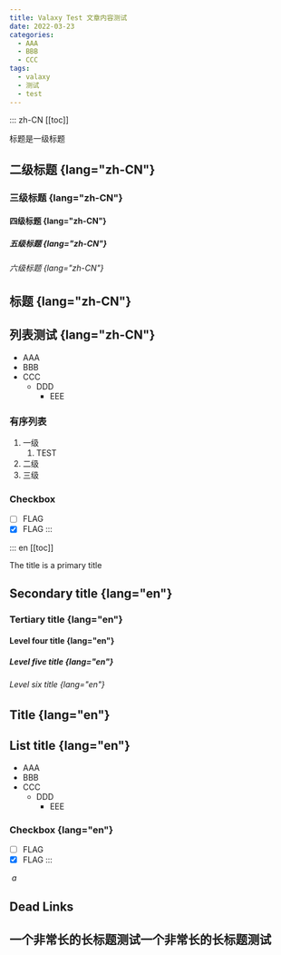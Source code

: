 ```yaml
---
title: Valaxy Test 文章内容测试
date: 2022-03-23
categories:
  - AAA
  - BBB
  - CCC
tags:
  - valaxy
  - 测试
  - test
---
```


::: zh-CN
[[toc]]

标题是一级标题

## 二级标题 {lang="zh-CN"}

### 三级标题 {lang="zh-CN"}

#### 四级标题 {lang="zh-CN"}

##### 五级标题 {lang="zh-CN"}

###### 六级标题 {lang="zh-CN"}

## 标题 {lang="zh-CN"}

## 列表测试 {lang="zh-CN"}

- AAA
- BBB
- CCC
  - DDD
    - EEE

### 有序列表

1. 一级
    1. TEST
2. 二级
3. 三级

### Checkbox

- [ ] FLAG
- [x] FLAG
:::

::: en
[[toc]]

The title is a primary title

## Secondary title {lang="en"}

### Tertiary title {lang="en"}

#### Level four title {lang="en"}

##### Level five title {lang="en"}

###### Level six title {lang="en"}

## Title {lang="en"}

## List title {lang="en"}

- AAA
- BBB
- CCC
  - DDD
    - EEE

### Checkbox {lang="en"}

- [ ] FLAG
- [x] FLAG
:::

![]()
_a_

## Dead Links

<!-- [/api/app?name=test](/api/app?name=test) -->

## 一个非常长的长标题测试一个非常长的长标题测试

